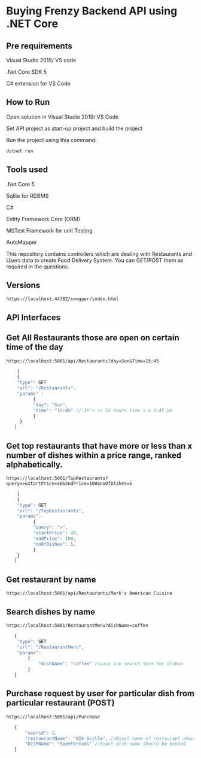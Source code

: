 # Buying Frenzy Backend API using .NET Core

## Pre requirements
Visual Studio 2019/ VS code

.Net Core SDK 5 

C# extension for VS Code

## How to Run
Open solution in Visual Studio 2019/ VS Code

Set API project as start-up project and build the project 

Run the project using this command:  
```sh 
dotnet run
```

## Tools used

.Net Core 5

Sqlite for RDBMS

C# 

Entity Framework Core (ORM)

MSTest Framework for unit Testing

AutoMapper

This repository contains controllers which are dealing with Restaurants and Users data to create Food Delivery System. You can GET/POST them as required in the questions.

## Versions
``` https://localhost:44382/swagger/index.html ```


## API Interfaces

## Get All Restaurants those are open on certain time of the day
``` https://localhost:5001/api/Restaurants?day=Sun&Time=15:45 ```
``` javascript
    [
    {
	"type": GET
	"url": "/Restaurants",
	"params" : 
	      {		
		  "day": "Sun", 
		  "time": "15:45" // It's in 24 hours time i.e 3:45 pm		
	      }
     }
   ]
   ```


## Get top restaurants that have more or less than x number of dishes within a price range, ranked alphabetically.
``` https://localhost:5001/TopRestaurants?query=>&startPrice=40&endPrice=100&noOfDishes=5 ```


``` javascript
    [
    {
	"type": GET
	"url": "/TopRestaurants",
	"params":
	      {
		  "query": ">", 
		  "startPrice": 40, 
		  "endPrice": 100,	
		  "noOfDishes": 5,	
	      }
    }
   ]
   ```

	
## Get restaurant by name
``` https://localhost:5001/api/Restaurants/Mark's American Cuisine ```


## Search dishes by name
``` https://localhost:5001/RestaurantMenu?dishName=coffee ```
``` javascript 
   {
	"type": GET
	"url": "/RestaurantMenu",
	"params": 
		{		
			"dishName": "coffee" //pass any search term for dishes
		}
   }
```


## Purchase request by user for particular dish from particular restaurant (POST)
``` https://localhost:5001/api/Purchase ```
``` javascript
   {
       "userid": 2,
       "restaurantName": "024 Grille", //Exact name of restaurant should be passed
       "DishName": "Sweetbreads" //Exact dish name should be bassed
   }
```




